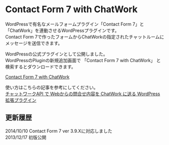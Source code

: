 Contact Form 7 with ChatWork
======================

WordPressで有名なメールフォームプラグイン「Contact Form 7」と「ChatWork」を連動させるWordPressプラグインです。  
Contact Form 7で作ったフォームからChatWorkの指定されたチャットルームにメッセージを送信できます。 

WordPressの公式プラグインとして公開しました。  
WordPressのPluginの新規追加画面で 「Contact Form 7 with ChatWork」 と検索するとダウンロードできます。  

[Contact Form 7 with ChatWork](https://wordpress.org/plugins/contact-form-7-with-chatwork/ "Contact Form 7 with ChatWork")  

使い方はこちらの記事を参考にしてください。  
[チャットワークAPI で Webからの問合せ内容を ChatWork に送る WordPress 拡張プラグイン](http://ykazu.com/memo/chatwork-api-contact-form-plugin/ "チャットワークAPI で Webからの問合せ内容を ChatWork に送る WordPress 拡張プラグイン")  

更新履歴
--------
2014/10/10 Contact Form 7 ver 3.9.Xに対応しました  
2013/12/17 初版公開
